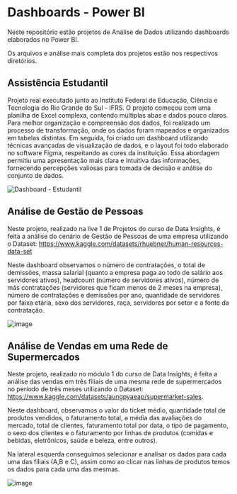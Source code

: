 # Dashboards - Power BI

Neste repositório estão projetos de Análise de Dados utilizando dashboards elaborados no Power BI.

Os arquivos e análise mais completa dos projetos estão nos respectivos diretórios.

## Assistência Estudantil

Projeto real executado junto ao Instituto Federal de Educação, Ciência e Tecnologia do Rio Grande do Sul - IFRS. O projeto começou com uma planilha de Excel complexa, contendo múltiplas abas e dados pouco claros. Para melhor organização e compreensão dos dados, foi realizado um processo de transformação, onde os dados foram mapeados e organizados em tabelas distintas. Em seguida, foi criado um dashboard utilizando técnicas avançadas de visualização de dados, e o layout foi todo elaborado no software Figma, respeitando as cores da instituição. Essa abordagem permitiu uma apresentação mais clara e intuitiva das informações, fornecendo percepções valiosas para tomada de decisão e análise do conjunto de dados.

![Dashboard - Estudantil](https://github.com/karinefonseca/dashboards_power_bi/assets/98848529/e68dd0e8-6d7e-482f-8d31-688288c8f242)


## Análise de Gestão de Pessoas

Neste projeto, realizado na live 1 de Projetos do curso de Data Insights, é feita a análise do cenário de Gestão de Pessoas de uma empresa utilizando o Dataset: https://www.kaggle.com/datasets/rhuebner/human-resources-data-set

Neste dashboard observamos o número de contratações, o total de demissões, massa salarial (quanto a empresa paga ao todo de salário aos servidores ativos), headcount (número de servidores ativos), número de más contratações (servidores que ficam menos de 2 meses na empresa), número de contratações e demissões por ano, quantidade de servidores por faixa etária, sexo dos servidores, raça, servidores por setor e a fonte da contratação.     

![image](https://user-images.githubusercontent.com/98848529/184540977-5c4e6c37-a708-4e8e-8546-ef40395071c9.png)

## Análise de Vendas em uma Rede de Supermercados

Neste projeto, realizado no módulo 1 do curso de Data Insights, é feita a análise das vendas em três filiais de uma mesma rede de supermercados no período de três meses utilizando o Dataset: https://www.kaggle.com/datasets/aungpyaeap/supermarket-sales. 

Neste dashboard, observamos o valor do tícket médio, quantidade total de produtos vendidos, o faturamento total, a média das avaliações do mercado, total de clientes, faturamento total por data, o tipo de pagamento, o sexo dos clientes e o faturamento por linhas de produtos (comidas e bebidas, eletrônicos, saúde e beleza, entre outros). 

Na lateral esquerda conseguimos selecionar e analisar os dados para cada uma das filiais (A,B e C), assim como ao clicar nas linhas de produtos temos os dados para cada uma das mesmas.    

![image](https://user-images.githubusercontent.com/98848529/184542857-8cf1f1cf-fe21-4721-8405-74381749c70f.png)



